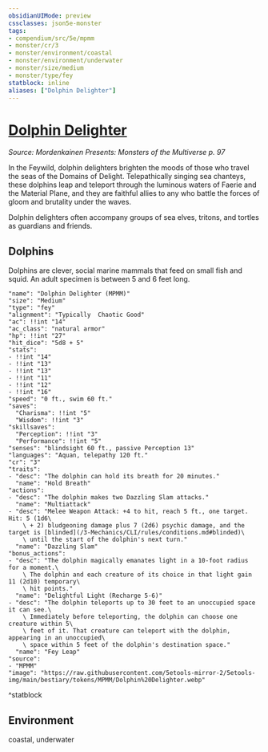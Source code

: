 ```yaml
---
obsidianUIMode: preview
cssclasses: json5e-monster
tags:
- compendium/src/5e/mpmm
- monster/cr/3
- monster/environment/coastal
- monster/environment/underwater
- monster/size/medium
- monster/type/fey
statblock: inline
aliases: ["Dolphin Delighter"]
---
```

# [Dolphin Delighter](3-Mechanics\CLI\bestiary\fey/dolphin-delighter-mpmm.md)
*Source: Mordenkainen Presents: Monsters of the Multiverse p. 97*  

In the Feywild, dolphin delighters brighten the moods of those who travel the seas of the Domains of Delight. Telepathically singing sea chanteys, these dolphins leap and teleport through the luminous waters of Faerie and the Material Plane, and they are faithful allies to any who battle the forces of gloom and brutality under the waves.

Dolphin delighters often accompany groups of sea elves, tritons, and tortles as guardians and friends.

## Dolphins

Dolphins are clever, social marine mammals that feed on small fish and squid. An adult specimen is between 5 and 6 feet long.

```statblock
"name": "Dolphin Delighter (MPMM)"
"size": "Medium"
"type": "fey"
"alignment": "Typically  Chaotic Good"
"ac": !!int "14"
"ac_class": "natural armor"
"hp": !!int "27"
"hit_dice": "5d8 + 5"
"stats":
- !!int "14"
- !!int "13"
- !!int "13"
- !!int "11"
- !!int "12"
- !!int "16"
"speed": "0 ft., swim 60 ft."
"saves":
  "Charisma": !!int "5"
  "Wisdom": !!int "3"
"skillsaves":
  "Perception": !!int "3"
  "Performance": !!int "5"
"senses": "blindsight 60 ft., passive Perception 13"
"languages": "Aquan, telepathy 120 ft."
"cr": "3"
"traits":
- "desc": "The dolphin can hold its breath for 20 minutes."
  "name": "Hold Breath"
"actions":
- "desc": "The dolphin makes two Dazzling Slam attacks."
  "name": "Multiattack"
- "desc": "Melee Weapon Attack: +4 to hit, reach 5 ft., one target. Hit: 5 (1d6\
    \ + 2) bludgeoning damage plus 7 (2d6) psychic damage, and the target is [blinded](/3-Mechanics/CLI/rules/conditions.md#blinded)\
    \ until the start of the dolphin's next turn."
  "name": "Dazzling Slam"
"bonus_actions":
- "desc": "The dolphin magically emanates light in a 10-foot radius for a moment.\
    \ The dolphin and each creature of its choice in that light gain 11 (2d10) temporary\
    \ hit points."
  "name": "Delightful Light (Recharge 5-6)"
- "desc": "The dolphin teleports up to 30 feet to an unoccupied space it can see.\
    \ Immediately before teleporting, the dolphin can choose one creature within 5\
    \ feet of it. That creature can teleport with the dolphin, appearing in an unoccupied\
    \ space within 5 feet of the dolphin's destination space."
  "name": "Fey Leap"
"source":
- "MPMM"
"image": "https://raw.githubusercontent.com/5etools-mirror-2/5etools-img/main/bestiary/tokens/MPMM/Dolphin%20Delighter.webp"
```
^statblock

## Environment

coastal, underwater